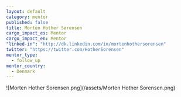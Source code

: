 ```yaml
---
layout: default
category: mentor
published: false
title: Morten Hother Sørensen
cargo_impact_es: Mentor
cargo_impact_en: Mentor
"linked-in": "http://dk.linkedin.com/in/mortenhothersorensen"
twitter: "https://twitter.com/HotherSorensen"
mentor_type: 
  - follow_up
mentor_country: 
  - Denmark
---
```


![Morten Hother Sorensen.png](/assets/Morten Hother Sorensen.png)

